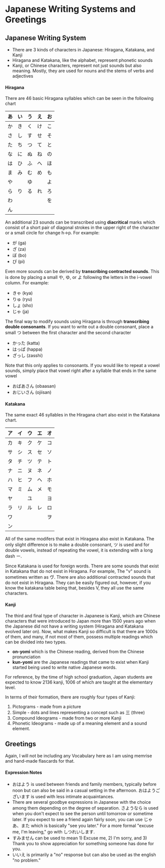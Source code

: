 # Japanese Writing Systems and Greetings

## Japanese Writing System

 - There are 3 kinds of characters in Japanese: Hiragana, Katakana, and Kanji
 - Hiragana and Katakana, like the alphabet, represent phonetic sounds
 - Kanji, or Chinese characters, represent not just sounds but also meaning. Mostly, they are used for nouns and the stems of verbs and adjectives

#### Hiragana

There are 46 basic Hiragana syllables which can be seen in the following chart

| **あ** | **い** | **う** | **え** | **お** |
|:------:|:------:|:------:|:------:|:------:|
|   か   |   き   |   く   |   け   |   こ   |
|   さ   |   し   |   す   |   せ   |   そ   |
|   た   |   ち   |   つ   |   て   |   と   |
|   な   |   に   |   ぬ   |   ね   |   の   |
|   は   |   ひ   |   ふ   |   へ   |   ほ   |
|   ま   |   み   |   む   |   め   |   も   |
|   や   |   　   |   ゆ   |   　   |   よ   |
|   ら   |   り   |   る   |   れ   |   ろ   |
|   わ   |   　   |   　   |   　   |   を   |
|   ん   |   　   |   　   |   　   |   　   |

An additional 23 sounds can be transcribed using **diacritical** marks which consist of a short pair of diagonal strokes in the upper right of the character or a small circle for change h->p. For example:
 * が (ga)
 * ざ (za)
 * ぼ (bo)
 * ぴ (pi)


Even more sounds can be derived by **transcribing contracted sounds**. This is done by placing a small や, ゆ, or よ following the letters in the i-vowel column. For example:

 * きゃ (kya)
 * りゅ (ryu)
 * しょ (sho)
 * じゃ (ja)

The final way to modify sounds using Hiragana is through **transcribing double consonants**. If you want to write out a double consonant, place a small つ between the first character and the second character

 * かった  (katta)
 * はっぱ  (happa)
 * ざっし  (zasshi)

Note that this only applies to consonants. If you would like to repeat a vowel sounds, simply place that vowel right after a syllable that ends in the same vowel

 * おばあさん   (obaasan)
 * おじいさん   (ojiisan)

#### Katakana

The same exact 46 syllables in the Hiragana chart also exist in the Katakana chart.

| **ア** | **イ** | **ウ** | **エ** | **オ** |
|:------:|:------:|:------:|:------:|:------:|
|   カ   |   キ   |   ク   |   ケ   |   コ   |
|   サ   |   シ   |   ス   |   セ   |   ソ   |
|   タ   |   チ   |   ツ   |   テ   |   ト   |
|   ナ   |   ニ   |   ヌ   |   ネ   |   ノ   |
|   ハ   |   ヒ   |   フ   |   ヘ   |   ホ   |
|   マ   |   ミ   |   ム   |   メ   |   モ   |
|   ヤ   |   　   |   ユ   |   　   |   ヨ   |
|   ラ   |   リ   |   ル   |   レ   |   ロ   |
|   ワ   |   　   |   　   |   　   |   ヲ   |
|   ン   |   　   |   　   |   　   |   　   |

All of the same modifers that exist in Hiragana also exist in Katakana. The only slight difference is to make a double consonant, ツ is used and for double vowels, instead of repeating the vowel, it is extending with a long dash ー.

Since Katakana is used for foreign words. There are some sounds that exist in Katakana that do not exist in Hiragana. For example, The "v" sound is sometimes written as ヴ. There are also additional contracted sounds that do not exist in Hiragana. They can be easily figured out, however, if you know the katakana table being that, besides V, they all use the same characters.

#### Kanji

The third and final type of character in Japanese is Kanji, which are Chinese characters that were introduced to Japan more than 1500 years ago when the Japanese did not have a writing system (Hiragana and Katakana evolved later on). Now, what makes Kanji so difficult is that there are 1000s of them, and many, if not most of them, possess multiple readings which can be divided into two types.

 - **on-yomi** which is the Chinese reading, derived from the Chinese pronunciation
 - **kun-yomi** are the Japanese readings that came to exist when Kanji started being used to write native Japanese words.

For reference, by the time of high school graduation, Japan students are expected to know 2136 kanji, 1006 of which are taught at the elementary level.

In terms of their formation, there are roughly four types of Kanji:

 1. Pictograms - made from a picture
 2. Simple - dots and lines representing a concept such as 三 (three)
 3. Compound Ideograms - made from two or more Kanji
 4. Phonetic Ideograms - made up of a meaning element and a sound element.


## Greetings

Again, I will not be including any Vocabulary here as I am using memrise and hand-made flascards for that.

#### Expression Notes

 - おはよう is used between friends and family members, typically before noon but can also be said in a casual setting in the afternoon. おはようございます is used with less intimate acquaintances.
 - There are several goodbye expressions in Japanese with the choice among them depending on the degree of separation. さようなら is used when you don't expect to see the person until tomorrow or sometime later. If you expect to see a friend again fairly soon, you can use じゃあ、また which is basically "see you later." For a more formal "excuse me, I'm leaving," go with しつれいします.
 - すみません can be used to mean 1) Excuse me, 2) I'm sorry, and 3) Thank you to show appreciation for something someone has done for you.
 - いいえ is primarily a "no" response but can also be used as the english "no problem."
